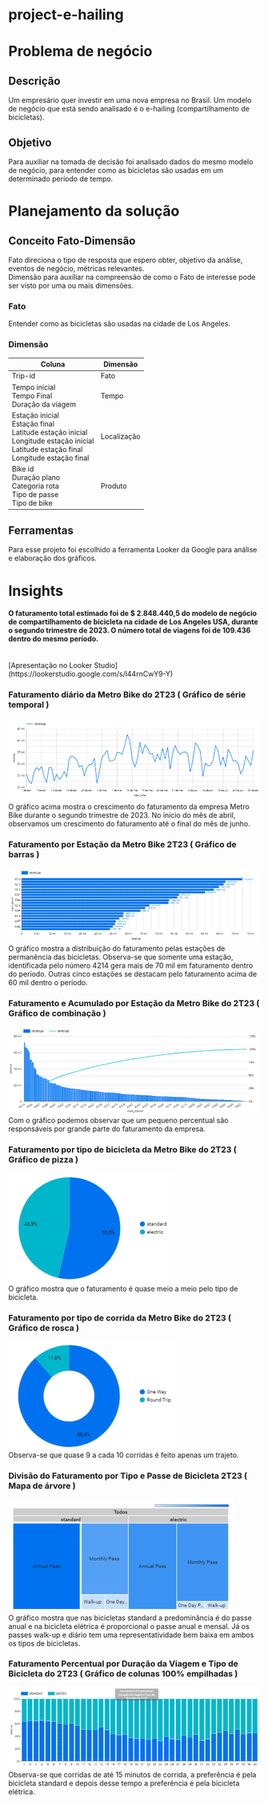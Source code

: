 # project-e-hailing
# Problema de negócio
## Descrição
Um empresário quer investir em uma nova empresa no Brasil. Um modelo de negócio que está sendo analisado é o e-hailing (compartilhamento de bicicletas). 
## Objetivo
Para auxiliar na tomada de decisão foi analisado dados do mesmo modelo de negócio, para entender como as bicicletas são usadas em um determinado período de tempo.
# Planejamento da solução
## Conceito Fato-Dimensão
Fato direciona o tipo de resposta que espero obter, objetivo da análise, eventos de negócio, métricas relevantes.<br>
Dimensão para auxiliar na compreensão de como o Fato de interesse pode ser visto por uma ou mais dimensões.
### Fato 
Entender como as bicicletas são usadas na cidade de Los Angeles.
### Dimensão
| Coluna | Dimensão |                        
| ------- | ------- |
| Trip-id  |Fato |
| Tempo inicial <br> Tempo Final <br> Duração da viagem | Tempo |
| Estação inicial <br> Estação final <br> Latitude estação inicial <br> Longitude estação inicial <br> Latitude estação final <br> Longitude estação final | Localização |
| Bike id <br> Duração plano <br> Categoria rota <br> Tipo de passe <br> Tipo de bike | Produto |
## Ferramentas
Para esse projeto foi escolhido a ferramenta Looker da Google para análise e elaboração dos gráficos.
# Insights
#### O faturamento total estimado foi de **$ 2.848.440,5** do modelo de negócio de compartilhamento de bicicleta na cidade de Los Angeles USA, durante o segundo trimestre de 2023. O número total de viagens foi de **109.436** dentro do mesmo período.
<br>
[Apresentação no Looker Studio](https://lookerstudio.google.com/s/l44rnCwY9-Y)

### Faturamento diário da Metro Bike do 2T23 ( Gráfico de série temporal )
![Faturamento diario](img/faturamento-diario.png)
<br>
O gráfico acima mostra o crescimento do faturamento da empresa Metro Bike durante o segundo trimestre de 2023. 
No início do mês de abril, observamos um crescimento do faturamento até o final do mês de junho.

### Faturamento por Estação da Metro Bike 2T23 ( Gráfico de barras )
![Faturamento por Estação](img/faturamento-por-estacao.png)
<br>
O gráfico mostra a distribuição do faturamento pelas estações de permanência das bicicletas.
Observa-se que somente uma estação, identificada pelo número 4214 gera mais de 70 mil em faturamento dentro do período.
Outras cinco estações se destacam pelo faturamento acima de 60 mil dentro o período. 

### Faturamento e Acumulado por Estação da Metro Bike do 2T23 ( Gráfico de combinação )
![Faturamento e Acumulado por Estação](img/faturamento-acumulado-por-estacao.png)
<br>
Com o gráfico podemos observar que um pequeno percentual são responsáveis por grande parte do faturamento da empresa. 

### Faturamento por tipo de bicicleta da Metro Bike do 2T23 ( Gráfico de pizza )
![Faturamento por tipo de bicicleta](img/faturamento-por-tipo-de-bicicleta.png)
<br>
O gráfico mostra que o faturamento é quase meio a meio pelo tipo de bicicleta.

### Faturamento por tipo de corrida da Metro Bike do 2T23 ( Gráfico de rosca )
![Faturamento por tipo de corrida](img/faturamento-por-tipo-de-corrida.png)
<br>
Observa-se que quase 9 a cada 10 corridas é feito apenas um trajeto.

### Divisão do Faturamento por Tipo e Passe de Bicicleta 2T23 ( Mapa de árvore )
![Divisão do Faturamento por Tipo e Passe de Bicicleta](img/divisao-faturamento-por-tipo-de-passe-e-bicicleta.png)
<br>
O gráfico mostra que nas bicicletas standard a predominância é do passe anual e na bicicleta elétrica é proporcional o passe anual e mensal. Já os passes walk-up e diário tem uma representatividade bem baixa em ambos os tipos de bicicletas.

### Faturamento Percentual por Duração da Viagem e Tipo de Bicicleta do 2T23 ( Gráfico de colunas 100% empilhadas )
![Faturamento Percentual por Duração da Viagem e Tipo de Bicicleta](img/faturamento-percentual-por-tipo-de-duracao-da-viagem.png)
<br>
Observa-se que corridas de até 15 minutos de corrida, a preferência é pela bicicleta standard e depois desse tempo a preferência é pela bicicleta elétrica.




